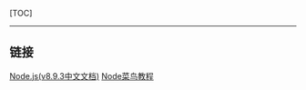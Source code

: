 [TOC]

---
## 链接
[Node.js(v8.9.3中文文档)](http://nodejs.cn/api/)
[Node菜鸟教程](http://www.runoob.com/nodejs/nodejs-http-server.html)